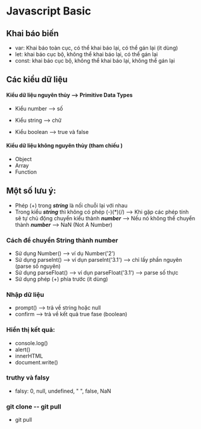 # Javascript Basic

## Khai báo biến

- var: Khai báo toàn cục, có thể khai báo lại, có thể gán lại (ít dùng)
- let: khai báo cục bộ, không thể khai báo lại, có thể gán lại
- const: khai báo cục bộ, không thể khai báo lại, không thể gán lại

## Các kiểu dữ liệu

#### Kiểu dữ liệu nguyên thủy --> Primitive Data Types

- Kiểu number --> số

- Kiểu string --> chữ

- Kiểu boolean --> true và false

#### Kiểu dữ liệu không nguyên thủy (tham chiếu )

- Object
- Array
- Function

## Một số lưu ý:

- Phép (+) trong **_string_** là nối chuỗi lại với nhau
- Trong kiểu **_string_** thì không có phép (-)(\*)(/) --> Khi gặp các phép tính sẽ tự chủ động chuyển kiểu thành **_number_** --> Nếu nó không thể chuyển thành **_number_** --> NaN (Not A Number)

### Cách để chuyển String thành number

- Sử dụng Number() --> ví dụ Number('2')
- Sử dụng parseInt() --> ví dụn parseInt('3.1') --> chỉ lấy phần nguyên (parse số nguyên)
- Sử dụng parseFloat() --> ví dụn parseFloat('3.1') --> parse số thực
- Sử dụng phép (+) phía trước (ít dùng)

### Nhập dữ liệu

- prompt() --> trả về string hoặc null
- confirm --> trả về kết quả true fase (boolean)

### Hiển thị kết quả:

- console.log()
- alert()
- innerHTML
- document.write()

### truthy và falsy

- falsy: 0, null, undefined, " ", false, NaN

### git clone -- git pull

- git pull
